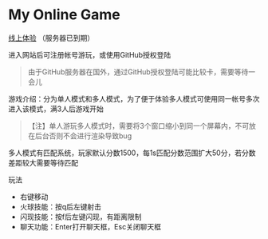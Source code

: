 # My Online Game

[线上体验]() （服务器已到期）

进入网站后可注册帐号游玩，或使用GitHub授权登陆
> 由于GitHub服务器在国外，通过GitHub授权登陆可能比较卡，需要等待一会儿

游戏介绍：分为单人模式和多人模式，为了便于体验多人模式可使用同一帐号多次进入该模式，满3人后游戏开始

> 【注】单人游玩多人模式时，需要将3个窗口缩小到同一个屏幕内，不可放在后台否则不会进行渲染导致bug

多人模式有匹配系统，玩家默认分数1500，每1s匹配分数范围扩大50分，若分数差距较大需要等待匹配

玩法

- 右键移动
- 火球技能：按q后左键射击
- 闪现技能：按f后左键闪现，有距离限制
- 聊天功能：Enter打开聊天框，Esc关闭聊天框


